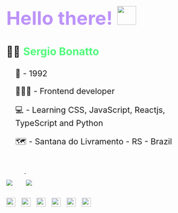 
<h2 style= "font-size: 3.125rem; color: #bd93f9; font-weight: bold; padding-top: 2rem;"> Hello there! <img src="https://dkrn4sk0rn31v.cloudfront.net/2018/05/29070459/pixelart-octocat.gif" width="50"></h2>

<!-- ![capa](https://github.com/SergioBonatto/SergioBonatto/blob/master/site%20imagem.png) -->

<div>
  <p style= 'font-size: 1.75rem'>
    🧔🏼 <span style = "color: #50fa7b; font-weight: bold">Sergio Bonatto</span>
  </p>
  <ul>
    <p style= 'font-size: 1.35rem'>
      🌠 - 1992
    </p>
    <p style= 'font-size: 1.35rem'>
      👨🏼‍💻 - Frontend developer</p>
    <p style= 'font-size: 1.35rem'>
      💻 - Learning CSS, JavaScript, Reactjs, TypeScript and Python
    </p>
    <p style= 'font-size: 1.35rem'>
      🗺️ - Santana do Livramento - RS - Brazil
    </p>
  </ul>
</div>

<div style="margin-top: 3rem">
 <a href="https://github.com/anuraghazra/convoychat">
    <img align="top" style="padding-top:2rem; margin-right: 2rem" src="https://github-readme-stats.vercel.app/api/top-langs/?username=sergiobonatto&langs_count=8&theme=radical" />
  </a>
  <a href="https://github.com/anuraghazra/github-readme-stats">
    <img align="top" style="padding-top:2rem"  src="https://github-readme-stats.vercel.app/api?username=sergiobonatto&show_icons=true&theme=radical"/>
  </a>
 
</div>

<div style="display:flex; align-items: center; ">
<img src="https://img.icons8.com/color/50/000000/javascript--v2.png"style="padding-top:2rem; margin-right: 1rem; width: 24px; height: 24px" />

<img src="https://img.icons8.com/color/50/000000/css3.png" style="padding-top:2rem; margin-right: 1rem; width: 24px; height: 24px"/>

<img src='https://cdn.icon-icons.com/icons2/844/PNG/512/HTML5_icon-icons.com_67090.png' style="padding-top:2rem; margin-right: 1rem; width: 24px; height: 24px ">

<img src="https://cdn.icon-icons.com/icons2/1508/PNG/512/python_104451.png" style="padding-top:2rem; margin-right: 1rem; width: 24px; height: 24px">

<img src="https://cdn.icon-icons.com/icons2/2415/PNG/512/typescript_plain_logo_icon_146316.png" style=";padding-top:2rem; margin-right: 1rem; width: 24px; height: 24px">

<img src="https://cdn.icon-icons.com/icons2/2415/PNG/512/react_original_logo_icon_146374.png" style="padding-top:2rem; margin-right: 1rem; width: 24px; height: 24px">
</div>

